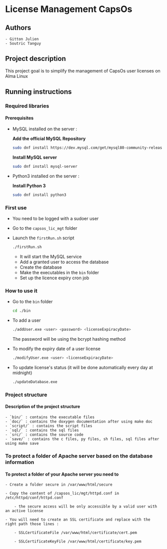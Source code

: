 # License Management CapsOs

## Authors

    - Gitton Julien
    - Soutric Tanguy

## Project description

This project goal is to simplify the management of CapsOs user licenses on Alma Linux

## Running instructions

### Required libraries

#### Prerequisites

- MySQL installed on the server :

    **Add the official MySQL Repository**
    ```sh
    sudo dnf install https://dev.mysql.com/get/mysql80-community-release-el8-3.noarch.rpm
    ```

    **Install MySQL server**
    ```sh
    sudo dnf install mysql-server
    ```

- Python3 installed on the server :

    **Install Python 3**
    ```sh
    sudo dnf install python3
    ```

### First use

- You need to be logged with a sudoer user

- Go to the `capsos_lic_mgt` folder

- Launch the `firstRun.sh` script
    ```sh
    ./firstRun.sh
    ```

    - It will start the MySQL service
    - Add a granted user to access the database
    - Create the database
    - Make the executables in the `bin` folder
    - Set up the licence expiry cron job

### How to use it

- Go to the `bin` folder
    ```sh
    cd ./bin
    ```

- To add a user
    ```sh
    ./addUser.exe <user> <password> <licenseExpiracyDate>
    ```
    The password will be using the bcrypt hashing method

- To modify the expiry date of a user license
    ```sh
    ./modifyUser.exe <user> <licenseExpiracyDate>
    ```

- To update license's status (it will be done automatically every day at midnight)
    ```sh 
    ./updateDatabase.exe
    ```

### Project structure

#### Description of the project structure

    - `bin/` : contains the executable files
    - `doc/` : contains the doxygen documentation after using make doc
    - `script/` : contains the script files
    - `sql/` : contains the sql files
    - `src/` : contains the source code
    - `save/` : contains the c files, py files, sh files, sql files after using make save

### To protect a folder of Apache server based on the database information

#### To protect a folder of your Apache server you need to

    - Create a folder secure in /var/www/html/secure

    - Copy the content of /capsos_lic/mgt/httpd.conf in /etc/httpd/conf/httpd.conf

        - the secure access will be only accessible by a valid user with an active license
    
    - You will need to create an SSL certificate and replace with the right path those lines :

        - SSLCertificateFile /var/www/html/certificate/cert.pem
        
        - SSLCertificateKeyFile /var/www/html/certificate/key.pem